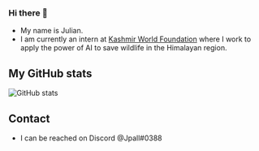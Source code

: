 ### Hi there 👋

- My name is Julian.
- I am currently an intern at [Kashmir World Foundation](https://kashmirworldfoundation.org/) where I work to apply the power of AI to save wildlife in the Himalayan region.

## My GitHub stats

![GitHub stats](https://github-readme-stats.vercel.app/api?username=jpall12&count_private=true&theme=tokyonight&include_all_commits=true&show_icons=true)

## Contact

- I can be reached on Discord @Jpall#0388
